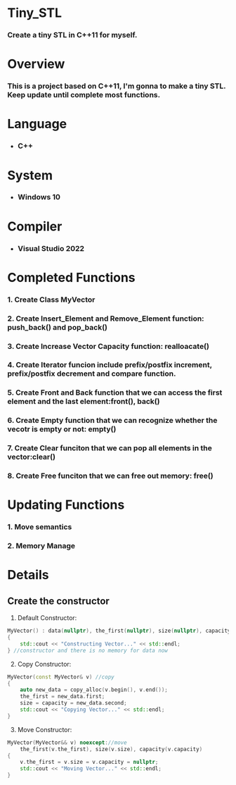 # Tiny_STL
### Create a tiny STL in C++11 for myself.

# Overview
### This is a project based on C++11, I'm gonna to make a tiny STL. Keep update until complete most functions.

# Language
* ### C++

# System
* ### Windows 10

# Compiler
* ### Visual Studio 2022

# Completed Functions
### 1. Create Class MyVector
### 2. Create Insert_Element and Remove_Element function: push_back() and pop_back()
### 3. Create Increase Vector Capacity function: realloacate()
### 4. Create Iterator funcion include prefix/postfix increment, prefix/postfix decrement and compare function.
### 5. Create Front and Back function that we can access the first element and the last element:front(), back()
### 6. Create Empty function that we can recognize whether the vecotr is empty or not: empty()
### 7. Create Clear funciton that we can pop all elements in the vector:clear()
### 8. Create Free funciton that we can free out memory: free()

# Updating Functions
### 1. Move semantics
### 2. Memory Manage

# Details
## Create the constructor
1. Default Constructor:
```c++
MyVector() : data(nullptr), the_first(nullptr), size(nullptr), capacity(nullptr) 
{ 
	std::cout << "Constructing Vector..." << std::endl; 
} //constructor and there is no memory for data now
```
2. Copy Constructor:
```c++
MyVector(const MyVector& v) //copy
{
	auto new_data = copy_alloc(v.begin(), v.end());
	the_first = new_data.first;
	size = capacity = new_data.second;
	std::cout << "Copying Vector..." << std::endl;
} 
```
3. Move Constructor:
```c++
MyVector(MyVector&& v) noexcept://move
	the_first(v.the_first), size(v.size), capacity(v.capacity)
{
	v.the_first = v.size = v.capacity = nullptr;
	std::cout << "Moving Vector..." << std::endl;
}
```


